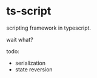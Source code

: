 # ts-script

scripting framework in typescript.

wait what?

todo:
- serialization
- state reversion